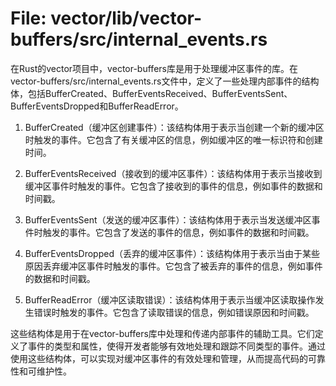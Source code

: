# File: vector/lib/vector-buffers/src/internal_events.rs

在Rust的vector项目中，vector-buffers库是用于处理缓冲区事件的库。在vector-buffers/src/internal_events.rs文件中，定义了一些处理内部事件的结构体，包括BufferCreated、BufferEventsReceived、BufferEventsSent、BufferEventsDropped和BufferReadError。

1. BufferCreated（缓冲区创建事件）：该结构体用于表示当创建一个新的缓冲区时触发的事件。它包含了有关缓冲区的信息，例如缓冲区的唯一标识符和创建时间。

2. BufferEventsReceived（接收到的缓冲区事件）：该结构体用于表示当接收到缓冲区事件时触发的事件。它包含了接收到的事件的信息，例如事件的数据和时间戳。

3. BufferEventsSent（发送的缓冲区事件）：该结构体用于表示当发送缓冲区事件时触发的事件。它包含了发送的事件的信息，例如事件的数据和时间戳。

4. BufferEventsDropped（丢弃的缓冲区事件）：该结构体用于表示当由于某些原因丢弃缓冲区事件时触发的事件。它包含了被丢弃的事件的信息，例如事件的数据和时间戳。

5. BufferReadError（缓冲区读取错误）：该结构体用于表示当缓冲区读取操作发生错误时触发的事件。它包含了读取错误的信息，例如错误原因和时间戳。

这些结构体是用于在vector-buffers库中处理和传递内部事件的辅助工具。它们定义了事件的类型和属性，使得开发者能够有效地处理和跟踪不同类型的事件。通过使用这些结构体，可以实现对缓冲区事件的有效处理和管理，从而提高代码的可靠性和可维护性。

